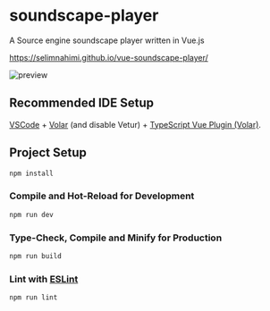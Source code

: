 # soundscape-player

A Source engine soundscape player written in Vue.js

https://selimnahimi.github.io/vue-soundscape-player/

![preview](https://github.com/selimnahimi/vue-soundscape-player/assets/21970287/c824b1db-ad40-4ce7-b294-e2b7122c9959)


## Recommended IDE Setup

[VSCode](https://code.visualstudio.com/) + [Volar](https://marketplace.visualstudio.com/items?itemName=Vue.volar) (and disable Vetur) + [TypeScript Vue Plugin (Volar)](https://marketplace.visualstudio.com/items?itemName=Vue.vscode-typescript-vue-plugin).

## Project Setup

```sh
npm install
```

### Compile and Hot-Reload for Development

```sh
npm run dev
```

### Type-Check, Compile and Minify for Production

```sh
npm run build
```

### Lint with [ESLint](https://eslint.org/)

```sh
npm run lint
```
